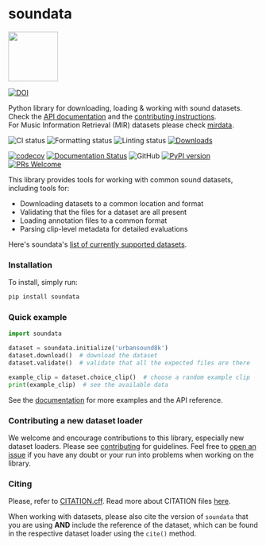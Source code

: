# soundata

<img src="docs/img/soundata.png" height="100px">

[![DOI](https://joss.theoj.org/papers/10.21105/joss.06634/status.svg)](https://doi.org/10.21105/joss.06634)

Python library for downloading, loading & working with sound datasets. Check the [API documentation](https://soundata.readthedocs.io/) and the [contributing instructions](https://soundata.readthedocs.io/en/latest/source/contributing.html). <br/>
For Music Information Retrieval (MIR) datasets please check [mirdata](https://github.com/mir-dataset-loaders/mirdata). 

![CI status](https://github.com/soundata/soundata/actions/workflows/ci.yml/badge.svg?branch=main)
![Formatting status](https://github.com/soundata/soundata/actions/workflows/formatting.yml/badge.svg?branch=main)
![Linting status](https://github.com/soundata/soundata/actions/workflows/lint-python.yml/badge.svg?branch=main)
[![Downloads](https://static.pepy.tech/badge/soundata)](https://pepy.tech/project/soundata)


[![codecov](https://codecov.io/gh/soundata/soundata/branch/master/graph/badge.svg)](https://codecov.io/gh/soundata/soundata)
[![Documentation Status](https://readthedocs.org/projects/soundata/badge/?version=latest)](https://soundata.readthedocs.io/en/latest/?badge=latest)
![GitHub](https://img.shields.io/github/license/soundata/soundata.svg)
[![PyPI version](https://badge.fury.io/py/soundata.svg)](https://badge.fury.io/py/soundata)
[![PRs Welcome](https://img.shields.io/badge/PRs-welcome-brightgreen.svg?style=flat-square)](http://makeapullrequest.com)


This library provides tools for working with common sound datasets, including tools for:
* Downloading datasets to a common location and format
* Validating that the files for a dataset are all present 
* Loading annotation files to a common format
* Parsing clip-level metadata for detailed evaluations

Here's soundata's [list of currently supported datasets](https://soundata.readthedocs.io/en/latest/source/quick_reference.html).

### Installation

To install, simply run:

```python
pip install soundata
```

### Quick example
```python
import soundata

dataset = soundata.initialize('urbansound8k')
dataset.download()  # download the dataset
dataset.validate()  # validate that all the expected files are there

example_clip = dataset.choice_clip()  # choose a random example clip
print(example_clip)  # see the available data

```
See the [documentation](https://soundata.readthedocs.io/) for more examples and the API reference.


### Contributing a new dataset loader

We welcome and encourage contributions to this library, especially new dataset loaders. Please see [contributing](https://soundata.readthedocs.io/en/latest/source/contributing.html) for guidelines. Feel free to [open an issue](https://github.com/soundata/soundata/issues) if you have any doubt or your run into problems when working on the library.


### Citing

Please, refer to [CITATION.cff](./CITATION.cff). Read more about CITATION files [here](https://docs.github.com/en/repositories/managing-your-repositorys-settings-and-features/customizing-your-repository/about-citation-files#about-citation-files).

When working with datasets, please also cite the version of `soundata` that you are using **AND** include the reference of the dataset, which can be found in the respective dataset loader using the `cite()` method. 
